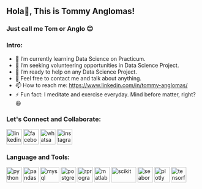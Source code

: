 ## Hola👋, This is **Tommy Anglomas**! 
### Just call me **Tom or Anglo** :blush:

### Intro:
- 🌱 I’m currently learning Data Science on Practicum.
- 👯 I’m seeking volunteering opportunities in Data Science Project.
- 🤝 I’m ready to help on any Data Science Project.
- 💬 Feel free to contact me and talk about anything.
- 📫 How to reach me: https://www.linkedin.com/in/tommy-anglomas/
- ⚡ Fun fact: I meditate and exercise everyday. Mind before matter, right? :laughing:

### Let's Connect and Collaborate:
<p align="left">
<a href="https://www.linkedin.com/in/tommy-anglomas/" target="blank"><img align="center" src="https://i.ibb.co/ykW6mRk/linkedin.png" alt="linkedin" height="40" width="40" /></a>
<a href="https://www.facebook.com/tommy.anglomas/" target="blank"><img align="center" src="https://i.ibb.co/MpQ7vGW/facebook.png" alt="facebook" height="40" width="40" /></a>
<a href="https://wa.me/6287790004963/" target="blank"><img align="center" src="https://i.ibb.co/GxcV05z/whatsapp-box.png" alt="whatsapp" height="40" width="40" /></a>
<a href="https://www.instagram.com/tommyanglomas/" target="blank"><img align="center" src="https://i.ibb.co/TKVRrF1/instagram.png" alt="instagram" height="40" width="40" /></a>
</p>

### Language and Tools:
<p align="left">
<a><img align="center" src="https://i.ibb.co/3YF2mp9/Python-logo.png" alt="python" height="40" width="40" /></a>
<a><img align="center" src="https://i.ibb.co/MgC5Lq9/pandas-mark.png" alt="pandas" height="40" width="40" /></a>
<a><img align="center" src="https://i.ibb.co/F54ZMsV/mysql.png" alt="mysql" height="40" width="50" /></a>
<a><img align="center" src="https://i.ibb.co/0VfJdnc/Postgresql-elephant.png" alt="postgresql" height="40" width="40" /></a>
<a><img align="center" src="https://i.ibb.co/vBzGxMT/r-programming.png" alt="rprogramming" height="40" width="40" /></a>
<a><img align="center" src="https://i.ibb.co/VmLT7DV/Matlab-Logo.png" alt="matlab" height="40" width="40" /></a>
<a><img align="center" src="https://i.ibb.co/RbZpV5R/Scikit-learn-logo-small.png" alt="scikit" height="40" width="65" /></a>
<a><img align="center" src="https://i.ibb.co/rF4fvSj/seaborn.png" alt="seaborn" height="40" width="40" /></a>
<a><img align="center" src="https://i.ibb.co/WP8HR3W/Plotly-logoo.png" alt="plotly" height="40" width="40" /></a>
<a><img align="center" src="https://i.ibb.co/YRZ6w1t/Tensorflow-logo.png" alt="tensorflow" height="40" width="40" /></a>
</p>
